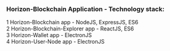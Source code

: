 ### Horizon-Blockchain Application - Technology stack:
1 Horizon-Blockchain app - NodeJS, ExpressJS, ES6\
2 Horizon-Blockchain-Explorer app - ReactJS, ES6\
3 Horizon-Wallet app - ElectronJS\
4 Horizon-User-Node app - ElectronJS
